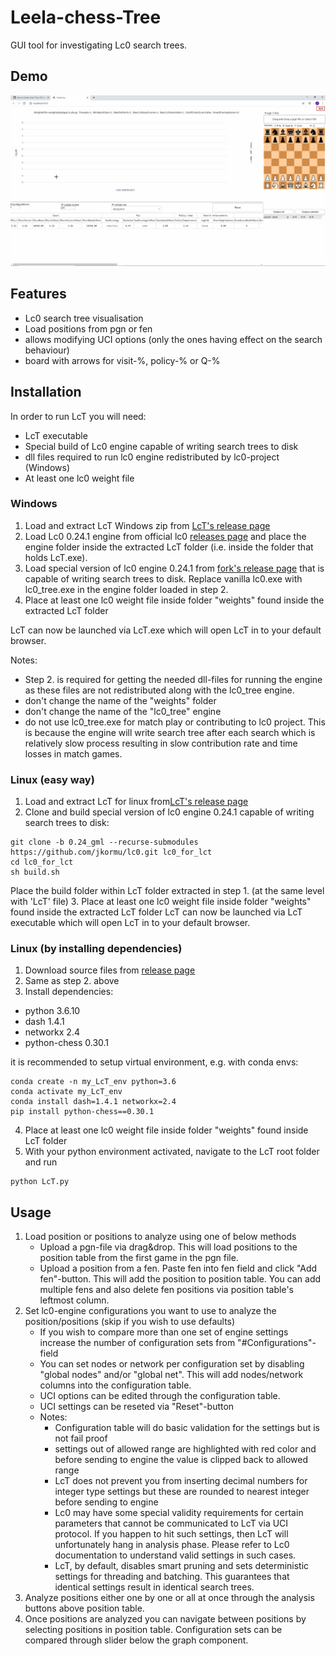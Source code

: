 # Leela-chess-Tree
GUI tool for investigating Lc0 search trees.

## Demo
![](images/LcT_demo.gif)

## Features
* Lc0 search tree visualisation
* Load positions from pgn or fen
* allows modifying UCI options (only the ones having effect on the search behaviour)
* board with arrows for visit-%, policy-% or Q-%

## Installation
In order to run LcT you will need:
* LcT executable
* Special build of Lc0 engine capable of writing search trees to disk
* dll files required to run lc0 engine redistributed by lc0-project (Windows)
* At least one lc0 weight file

### Windows
1. Load and extract LcT Windows zip from [LcT's release page](https://github.com/jkormu/Leela-chess-Tree/releases/tag/v0.1)
2. Load Lc0 0.24.1 engine from official lc0 [releases page](https://github.com/LeelaChessZero/lc0/releases) and place the engine folder inside the extracted LcT folder (i.e. inside the folder that holds LcT.exe).
3. Load special version of lc0 engine 0.24.1 from [fork's release page](https://github.com/jkormu/lc0/releases/tag/v0.24.1_gml) that is capable of writing search trees to disk. Replace vanilla lc0.exe with lc0_tree.exe in the engine folder loaded in step 2.
4. Place at least one lc0 weight file inside folder "weights" found inside the extracted LcT folder

LcT can now be launched via LcT.exe which will open LcT in to your default browser.

Notes:
* Step 2. is required for getting the needed dll-files for running the engine as these files are not redistributed along with the lc0_tree engine.
* don't change the name of the "weights" folder
* don't change the name of the "lc0_tree" engine
* do not use lc0_tree.exe for match play or contributing to lc0 project. 
This is because the engine will write search tree after each search which is relatively slow process resulting in slow contribution rate and time losses in match games.

### Linux (easy way)
1. Load and extract LcT for linux from[LcT's release page](https://github.com/jkormu/Leela-chess-Tree/releases/tag/v0.1) 
2. Clone and build special version of lc0 engine 0.24.1 capable of writing search trees to disk:
 ```
git clone -b 0.24_gml --recurse-submodules https://github.com/jkormu/lc0.git lc0_for_lct
cd lc0_for_lct
sh build.sh
```
Place the build folder within LcT folder extracted in step 1. (at the same level with 'LcT' file)
3. Place at least one lc0 weight file inside folder "weights" found inside the extracted LcT folder
LcT can now be launched via LcT executable which will open LcT in to your default browser.

### Linux (by installing dependencies)
1. Download source files from [release page](https://github.com/jkormu/Leela-chess-Tree/releases/tag/v0.1) 
2. Same as step 2. above
3. Install dependencies:
- python                    3.6.10
- dash                      1.4.1
- networkx                  2.4
- python-chess              0.30.1

it is recommended to setup virtual environment, e.g. with conda envs:
 ```
conda create -n my_LcT_env python=3.6
conda activate my_LcT_env
conda install dash=1.4.1 networkx=2.4
pip install python-chess==0.30.1
```
4. Place at least one lc0 weight file inside folder "weights" found inside LcT folder
5. With your python environment activated, navigate to the LcT root folder and run 
 ```
python LcT.py
 ```

## Usage
1. Load position or positions to analyze using one of below methods
    * Upload a pgn-file via drag&drop. This will load positions to the position table from the first game in the pgn file.
    * Upload a position from a fen. Paste fen into fen field and click "Add fen"-button. This will add the position to position table. 
    You can add multiple fens and also delete fen positions via position table's leftmost column.
2. Set lc0-engine configurations you want to use to analyze the position/positions (skip if you wish to use defaults)
    * If you wish to compare more than one set of engine settings increase the number of configuration sets from "#Configurations"-field
    * You can set nodes or network per configuration set by disabling "global nodes" and/or "global net". This will add nodes/network columns into the configuration table.
    * UCI options can be edited through the configuration table.
    * UCI settings can be reseted via "Reset"-button 
    * Notes:
        * Configuration table will do basic validation for the settings but is not fail proof
        * settings out of allowed range are highlighted with red color and before sending to engine the value is clipped back to allowed range
        * LcT does not prevent you from inserting decimal numbers for integer type settings but these are rounded to nearest integer before sending to engine
        * Lc0 may have some special validity requirements for certain parameters that cannot be communicated to LcT via UCI protocol. If you happen to hit such 
        settings, then LcT will unfortunately hang in analysis phase. Please refer to Lc0 documentation to understand valid settings in such cases.
        * LcT, by default, disables smart pruning and sets deterministic settings for threading and batching. This guarantees that identical settings result in identical search trees.
3. Analyze positions either one by one or all at once through the analysis buttons above position table.
4. Once positions are analyzed you can navigate between positions by selecting positions in position table. Configuration sets can be compared through slider below the graph component.
    
